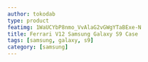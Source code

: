 ```yaml
---
author: tokodab
type: product
featimg: 1WaUCYbP8nmo_VvAlaG2vGWgYTaBExe-N
title: Ferrari V12 Samsung Galaxy S9 Case
tags: [samsung, galaxy, s9]
category: [samsung]
---
```

